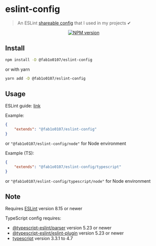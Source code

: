 # eslint-config
> An ESLint [shareable config](http://eslint.org/docs/developer-guide/shareable-configs.html) that I used in my projects ✔

<div align="center">
<a href="https://www.npmjs.com/package/@fab1o0107/eslint-config"><img src="https://img.shields.io/npm/v/@fab1o0107/eslint-config?maxAge=3600" alt="NPM version" ><a/>
</div>

## Install

```bash
npm install -D @fab1o0107/eslint-config
```
or with yarn
```bash
yarn add -D @fab1o0107/eslint-config
```

## Usage

ESLint guide: [link](https://eslint.org/docs/user-guide/configuring#using-a-shareable-configuration-package)

Example:
```json
{
	"extends": "@fab1o0107/eslint-config"
}
```
or `"@fab1o0107/eslint-config/node"` for Node environment


Example (TS):
```json
{
    "extends": "@fab1o0107/eslint-config/typescript"
}
```
or `"@fab1o0107/eslint-config/typescript/node"` for Node environment

## Note

Requires [ESLint](https://npmjs.com/package/eslint) version 8.15 or newer

TypeScript config requires:
 * [@typescript-eslint/parser](https://npmjs.com/package/@typescript-eslint/parser) version 5.23 or newer
 * [@typescript-eslint/eslint-plugin](https://npmjs.com/package/@typescript-eslint/eslint-plugin) version 5.23 or newer
 * [typescript](https://npmjs.com/package/typescript) version 3.3.1 to 4.7